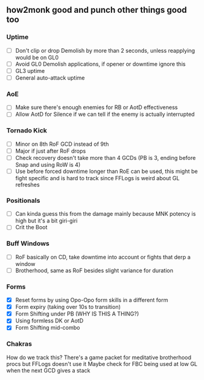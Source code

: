 ## how2monk good and punch other things good too

### Uptime
- [ ] Don't clip or drop Demolish by more than 2 seconds, unless reapplying would be on GL0
- [ ] Avoid GL0 Demolish applications, if opener or downtime ignore this
- [ ] GL3 uptime
- [ ] General auto-attack uptime

### AoE
- [ ] Make sure there's enough enemies for RB or AotD effectiveness
- [ ] Allow AotD for Silence if we can tell if the enemy is actually interrupted

### Tornado Kick
- [ ] Minor on 8th RoF GCD instead of 9th
- [ ] Major if just after RoF drops
- [ ] Check recovery doesn't take more than 4 GCDs (PB is 3, ending before Snap and using RoW is 4)
- [ ] Use before forced downtime longer than RoE can be used, this might be fight specific and is hard to track since FFLogs is weird about GL refreshes

### Positionals
- [ ] Can kinda guess this from the damage mainly because MNK potency is high but it's a bit giri-giri
- [ ] Crit the Boot

### Buff Windows
- [ ] RoF basically on CD, take downtime into account or fights that derp a window
- [ ] Brotherhood, same as RoF besides slight variance for duration

### Forms
- [x] Reset forms by using Opo-Opo form skills in a different form
- [x] Form expiry (taking over 10s to transition)
- [x] Form Shifting under PB (WHY IS THIS A THING?)
- [x] Using formless DK or AotD
- [x] Form Shifting mid-combo

### Chakras
How do we track this? There's a game packet for meditative brotherhood procs but FFLogs doesn't use it
Maybe check for FBC being used at low GL when the next GCD gives a stack
